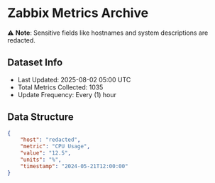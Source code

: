 # Zabbix Metrics Archive

⚠️ **Note**: Sensitive fields like hostnames and system descriptions are redacted.

## Dataset Info
- Last Updated: 2025-08-02 05:00 UTC
- Total Metrics Collected: 1035
- Update Frequency: Every (1) hour

## Data Structure
```json
{
    "host": "redacted",
    "metric": "CPU Usage",
    "value": "12.5",
    "units": "%",
    "timestamp": "2024-05-21T12:00:00"
}
```
